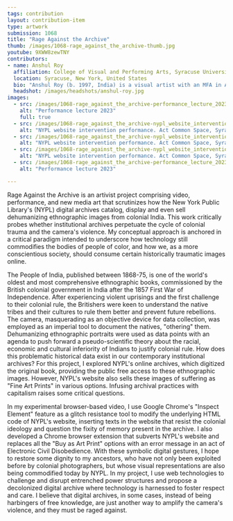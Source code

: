 ```yaml
---
tags: contribution
layout: contribution-item
type: artwork
submission: 1068
title: "Rage Against the Archive"
thumb: /images/1068-rage_against_the_archive-thumb.jpg
youtube: 9XWW8zewTNY
contributors: 
- name: Anshul Roy
  affiliation: College of Visual and Performing Arts, Syracuse University
  location: Syracuse, New York, United States
  bio: "Anshul Roy (b. 1997, India) is a visual artist with an MFA in Art Photography from Syracuse University, NY. His artistic practice is inspired by Postcolonial discourses, exploring issues like identity, historical memory, cultural representation, and visual ethics."
  headshot: /images/headshots/anshul-roy.jpg
images: 
  - src: /images/1068-rage_against_the_archive-performance_lecture_2023_su_zelikha_final.jpg
    alt: "Performance lecture 2023"
    full: true
  - src: /images/1068-rage_against_the_archive-nypl_website_intervention_performance_act_common_space_syracuse_28_april_2022-7.jpg
    alt: "NYPL website intervention performance. Act Common Space, Syracuse, 28 april, 2022"
  - src: /images/1068-rage_against_the_archive-nypl_website_intervention_performance_act_common_space_syracuse_28_april_2022-9.jpg
    alt: "NYPL website intervention performance. Act Common Space, Syracuse, 28 april, 2022"
  - src: /images/1068-rage_against_the_archive-nypl_website_intervention_performance_act_common_space_syracuse_28_april_2022.jpg
    alt: "NYPL website intervention performance. Act Common Space, Syracuse, 28 april, 2022"
  - src: /images/1068-rage_against_the_archive-performance_lecture_2023_su_zelikha_final-2.jpg
    alt: "Performance lecture 2023"

---
```


Rage Against the Archive is an artivist project comprising video,
performance, and new media art that scrutinizes how the New York Public
Library's (NYPL) digital archives catalog, display and even sell
dehumanizing ethnographic images from colonial India. This work
critically probes whether institutional archives perpetuate the cycle of
colonial trauma and the camera's violence. My conceptual approach is
anchored in a critical paradigm intended to underscore how technology
still commodifies the bodies of people of color, and how we, as a more
conscientious society, should consume certain historically traumatic
images online.

The People of India, published between 1868-75, is one of the world\'s
oldest and most comprehensive ethnographic books, commissioned by the
British colonial government in India after the 1857 First War of
Independence. After experiencing violent uprisings and the first
challenge to their colonial rule, the Britishers were keen to understand
the native tribes and their cultures to rule them better and prevent
future rebellions. The camera, masquerading as an objective device for
data collection, was employed as an imperial tool to document the
natives, "othering" them. Dehumanizing ethnographic portraits were used
as data points with an agenda to push forward a pseudo-scientific theory
about the racial, economic and cultural inferiority of Indians to
justify colonial rule. How does this problematic historical data exist
in our contemporary institutional archives? For this project, I explored
NYPL\'s online archives, which digitized the original book, providing
the public free access to these ethnographic images. However, NYPL's
website also sells these images of suffering as "Fine Art Prints" in
various options. Infusing archival practices with capitalism raises some
critical questions.

In my experimental browser-based video, I use Google Chrome\'s "Inspect
Element" feature as a glitch resistance tool to modify the underlying
HTML code of NYPL's website, inserting texts in the website that resist
the colonial ideology and question the fixity of memory present in the
archive. I also developed a Chrome browser extension that subverts
NYPL's website and replaces all the "Buy as Art Print" options with an
error message in an act of Electronic Civil Disobedience. With these
symbolic digital gestures, I hope to restore some dignity to my
ancestors, who have not only been exploited before by colonial
photographers, but whose visual representations are also being
commodified today by NYPL. In my project, I use web technologies to
challenge and disrupt entrenched power structures and propose a
decolonized digital archive where technology is harnessed to foster
respect and care. I believe that digital archives, in some cases,
instead of being harbingers of free knowledge, are just another way to
amplify the camera's violence, and they must be raged against.
